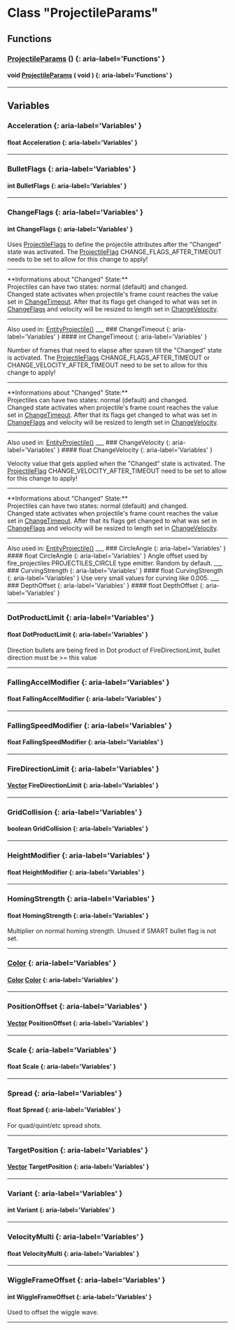 # Class "ProjectileParams"
## Functions
### [ProjectileParams](../ProjectileParams) () {: aria-label='Functions' }
#### void [ProjectileParams](../ProjectileParams) ( void )  {: aria-label='Functions' }

___ 
## Variables
### Acceleration {: aria-label='Variables' }
#### float Acceleration  {: aria-label='Variables' }

___ 
### BulletFlags {: aria-label='Variables' }
#### int BulletFlags  {: aria-label='Variables' }

___ 
### ChangeFlags {: aria-label='Variables' }
#### int ChangeFlags  {: aria-label='Variables' }

Uses <a class="el" href="group__enums.html#ga0302119ed82822df78af258ee457e6a6">ProjectileFlags</a> to define the projectile attributes after the "Changed" state was activated.
The <a class="el" href="group__enums.html#ga0302119ed82822df78af258ee457e6a6">ProjectileFlag</a> CHANGE_FLAGS_AFTER_TIMEOUT needs to be set to allow for this change to apply!
<hr/>
**Informations about "Changed" State:**<br/>Projectiles can have two states: normal (default) and changed.<br/>
Changed state activates when projectile's frame count reaches the value set in <a class="el" href="#adc75976b47b0121d4faf956ee61f2a8d">ChangeTimeout</a>. After that its flags get changed to what was set in <a class="el" href="#a6c5a69141dc132104776d0aa4ce8691e">ChangeFlags</a> and velocity will be resized to length set in <a class="el" href="#adf22f7bcbe0ffbd7346ede9431c83df1">ChangeVelocity</a>.
<hr/>
Also used in: <a class="el" href="class_entity_projectile.html#a6c5a69141dc132104776d0aa4ce8691e">EntityProjectile()</a>
___ 
### ChangeTimeout {: aria-label='Variables' }
#### int ChangeTimeout  {: aria-label='Variables' }

Number of frames that need to elapse after spawn till the "Changed" state is activated.
The <a class="el" href="group__enums.html#ga0302119ed82822df78af258ee457e6a6">ProjectileFlags</a> CHANGE_FLAGS_AFTER_TIMEOUT or CHANGE_VELOCITY_AFTER_TIMEOUT need to be set to allow for this change to apply!
<hr/>
**Informations about "Changed" State:**<br/>Projectiles can have two states: normal (default) and changed.<br/>
Changed state activates when projectile's frame count reaches the value set in <a class="el" href="#adc75976b47b0121d4faf956ee61f2a8d">ChangeTimeout</a>. After that its flags get changed to what was set in <a class="el" href="#a6c5a69141dc132104776d0aa4ce8691e">ChangeFlags</a> and velocity will be resized to length set in <a class="el" href="#adf22f7bcbe0ffbd7346ede9431c83df1">ChangeVelocity</a>.
<hr/>
Also used in: <a class="el" href="class_entity_projectile.html#adc75976b47b0121d4faf956ee61f2a8d">EntityProjectile()</a>
___ 
### ChangeVelocity {: aria-label='Variables' }
#### float ChangeVelocity  {: aria-label='Variables' }

Velocity value that gets applied when the "Changed" state is activated.
The <a class="el" href="group__enums.html#ga0302119ed82822df78af258ee457e6a6">ProjectileFlag</a> CHANGE_VELOCITY_AFTER_TIMEOUT need to be set to allow for this change to apply!
<hr/>
**Informations about "Changed" State:**<br/>Projectiles can have two states: normal (default) and changed.<br/>
Changed state activates when projectile's frame count reaches the value set in <a class="el" href="#adc75976b47b0121d4faf956ee61f2a8d">ChangeTimeout</a>. After that its flags get changed to what was set in <a class="el" href="#a6c5a69141dc132104776d0aa4ce8691e">ChangeFlags</a> and velocity will be resized to length set in <a class="el" href="#adf22f7bcbe0ffbd7346ede9431c83df1">ChangeVelocity</a>.
<hr/>
Also used in: <a class="el" href="class_entity_projectile.html#adf22f7bcbe0ffbd7346ede9431c83df1">EntityProjectile()</a>
___ 
### CircleAngle {: aria-label='Variables' }
#### float CircleAngle  {: aria-label='Variables' }
Angle offset used by fire_projectiles PROJECTILES_CIRCLE type emitter. Random by default. 
___ 
### CurvingStrength {: aria-label='Variables' }
#### float CurvingStrength  {: aria-label='Variables' }
Use very small values for curving like 0.005. 
___ 
### DepthOffset {: aria-label='Variables' }
#### float DepthOffset  {: aria-label='Variables' }

___ 
### DotProductLimit {: aria-label='Variables' }
#### float DotProductLimit  {: aria-label='Variables' }
Direction bullets are being fired in Dot product of FireDirectionLimit, bullet direction must be &gt;= this value 
___ 
### FallingAccelModifier {: aria-label='Variables' }
#### float FallingAccelModifier  {: aria-label='Variables' }

___ 
### FallingSpeedModifier {: aria-label='Variables' }
#### float FallingSpeedModifier  {: aria-label='Variables' }

___ 
### FireDirectionLimit {: aria-label='Variables' }
#### [Vector](../Vector) FireDirectionLimit  {: aria-label='Variables' }

___ 
### GridCollision {: aria-label='Variables' }
#### boolean GridCollision  {: aria-label='Variables' }

___ 
### HeightModifier {: aria-label='Variables' }
#### float HeightModifier  {: aria-label='Variables' }

___ 
### HomingStrength {: aria-label='Variables' }
#### float HomingStrength  {: aria-label='Variables' }
Multiplier on normal homing strength. Unused if SMART bullet flag is not set. 
___ 
### [Color](../Color) {: aria-label='Variables' }
#### [Color](../Color) [Color](../Color)  {: aria-label='Variables' }

___ 
### PositionOffset {: aria-label='Variables' }
#### [Vector](../Vector) PositionOffset  {: aria-label='Variables' }

___ 
### Scale {: aria-label='Variables' }
#### float Scale  {: aria-label='Variables' }

___ 
### Spread {: aria-label='Variables' }
#### float Spread  {: aria-label='Variables' }
For quad/quint/etc spread shots. 
___ 
### TargetPosition {: aria-label='Variables' }
#### [Vector](../Vector) TargetPosition  {: aria-label='Variables' }

___ 
### Variant {: aria-label='Variables' }
#### int Variant  {: aria-label='Variables' }

___ 
### VelocityMulti {: aria-label='Variables' }
#### float VelocityMulti  {: aria-label='Variables' }

___ 
### WiggleFrameOffset {: aria-label='Variables' }
#### int WiggleFrameOffset  {: aria-label='Variables' }
Used to offset the wiggle wave. 
___ 
